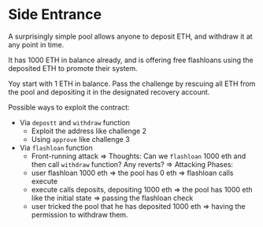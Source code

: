 # Side Entrance

A surprisingly simple pool allows anyone to deposit ETH, and withdraw it at any point in time.

It has 1000 ETH in balance already, and is offering free flashloans using the deposited ETH to promote their system.

Yoy start with 1 ETH in balance. Pass the challenge by rescuing all ETH from the pool and depositing it in the designated recovery account.

Possible ways to exploit the contract:
- Via `depostt` and `withdraw` function
    - Exploit the address like challenge 2
    - Using `approve` like challenge 3
- Via `flashloan` function
    - Front-running attack
=> Thoughts: Can we `flashloan` 1000 eth and then call `withdraw` function? Any reverts?
=> Attacking Phases: 
    - user flashloan 1000 eth => the pool has 0 eth => flashloan calls execute
    - execute calls deposits, depositing 1000 eth => the pool has 1000 eth like the initial state => passing the flashloan check
    - user tricked the pool that he has deposited 1000 eth => having the permission to withdraw them.